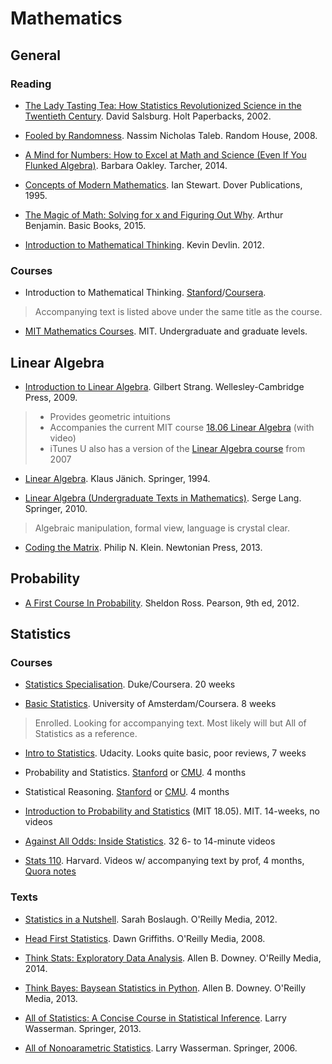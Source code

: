 # Mathematics

## General

### Reading

- [The Lady Tasting Tea: How Statistics Revolutionized Science in the Twentieth Century](http://www.amazon.ca/dp/0805071342). David Salsburg. Holt Paperbacks, 2002.

- [Fooled by Randomness](https://www.amazon.ca/Fooled-Randomness-Hidden-Markets-Incerto-ebook/dp/B001FA0W5W). Nassim Nicholas Taleb. Random House, 2008.

- [A Mind for Numbers: How to Excel at Math and Science (Even If You Flunked Algebra)](http://www.amazon.ca/dp/039916524X). Barbara Oakley. Tarcher, 2014.

- [Concepts of Modern Mathematics](http://www.amazon.ca/dp/0486284247). Ian Stewart. Dover Publications, 1995.

- [The Magic of Math: Solving for x and Figuring Out Why](http://www.amazon.ca/The-Magic-Math-Solving-Figuring/dp/0465054722). Arthur Benjamin. Basic Books, 2015.

- [Introduction to Mathematical Thinking](https://www.amazon.de/Introduction-Mathematical-Thinking-Keith-Devlin/dp/0615653634). Kevin Devlin. 2012.

### Courses

- Introduction to Mathematical Thinking. [Stanford](http://online.stanford.edu/courses/mathematical-thinking-winter-2014)/[Coursera](https://www.coursera.org/learn/mathematical-thinking).
> Accompanying text is listed above under the same title as the course.

- [MIT Mathematics Courses](https://ocw.mit.edu/courses/mathematics/). MIT. Undergraduate and graduate levels.

## Linear Algebra

- [Introduction to Linear Algebra](http://math.mit.edu/~gs/linearalgebra/). Gilbert Strang. Wellesley-Cambridge Press, 2009.
> + Provides geometric intuitions
> + Accompanies the current MIT course [18.06 Linear Algebra](http://web.mit.edu/18.06/www/index.shtml) (with video)
> + iTunes U also has a version of the [Linear Algebra course](https://itunes.apple.com/us/itunes-u/linear-algebra/id354869137) from 2007

- [Linear Algebra](http://link.springer.com/book/10.1007%2F978-1-4612-4298-7). Klaus Jänich. Springer, 1994.

- [Linear Algebra (Undergraduate Texts in Mathematics)](https://books.google.de/books/about/Linear_Algebra.html?id=ZXqKcgAACAAJ). Serge Lang. Springer, 2010.
>  Algebraic manipulation, formal view, language is crystal clear.

- [Coding the Matrix](http://codingthematrix.com). Philip N. Klein. Newtonian Press, 2013.

## Probability

- [A First Course In Probability](https://www.amazon.com/First-Course-Probability-9th/dp/032179477X). Sheldon Ross. Pearson, 9th ed, 2012.

## Statistics

### Courses

- [Statistics Specialisation](https://www.coursera.org/specializations/statistics). Duke/Coursera. 20 weeks

- [Basic Statistics](https://www.coursera.org/learn/basic-statistics). University of Amsterdam/Coursera. 8 weeks
> Enrolled. Looking for accompanying text. Most likely will but All of Statistics as a reference.

- [Intro to Statistics](https://www.udacity.com/course/intro-to-statistics--st101). Udacity. Looks quite basic, poor reviews, 7 weeks

- Probability and Statistics. [Stanford](http://online.stanford.edu/course/probability-and-statistics-self-paced) or [CMU](http://oli.cmu.edu/courses/free-open/statistics-course-details). 4 months

- Statistical Reasoning. [Stanford](http://online.stanford.edu/course/statistical-reasoning-self-paced) or [CMU](http://oli.cmu.edu/courses/free-open/statistical-reasoning-course-details/). 4 months

- [Introduction to Probability and Statistics](https://ocw.mit.edu/courses/mathematics/18-05-introduction-to-probability-and-statistics-spring-2014/) (MIT 18.05). MIT. 14-weeks, no videos

- [Against All Odds: Inside Statistics](http://www.learner.org/resources/series65.html). 32 6- to 14-minute videos

- [Stats 110](http://projects.iq.harvard.edu/stat110). Harvard. Videos w/ accompanying text by prof, 4 months, [Quora notes](https://www.quora.com/topic/Harvard-Stat-110)

### Texts

- [Statistics in a Nutshell](http://shop.oreilly.com/product/0636920023074.do). Sarah Boslaugh. O'Reilly Media, 2012.

- [Head First Statistics](http://shop.oreilly.com/product/9780596527587.do). Dawn Griffiths. O'Reilly Media, 2008.

- [Think Stats: Exploratory Data Analysis](http://shop.oreilly.com/product/0636920034094.do). Allen B. Downey. O'Reilly Media, 2014.

- [Think Bayes: Baysean Statistics in Python](http://shop.oreilly.com/product/0636920030720.do). Allen B. Downey. O'Reilly Media, 2013.

- [All of Statistics: A Concise Course in Statistical Inference](http://www.stat.cmu.edu/~larry/all-of-statistics/). Larry Wasserman. Springer, 2013.

- [All of Nonoarametric Statistics](http://www.stat.cmu.edu/~larry/all-of-nonpar/). Larry Wasserman. Springer, 2006.
